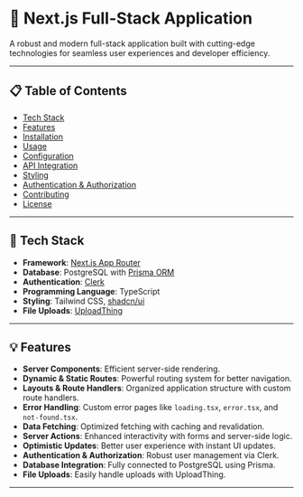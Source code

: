 # 🚀 Next.js Full-Stack Application

A robust and modern full-stack application built with cutting-edge technologies for seamless user experiences and developer efficiency.

---

## 📋 Table of Contents
- [Tech Stack](#-tech-stack)
- [Features](#-features)
- [Installation](#-installation)
- [Usage](#-usage)
- [Configuration](#-configuration)
- [API Integration](#-api-integration)
- [Styling](#-styling)
- [Authentication & Authorization](#-authentication--authorization)
- [Contributing](#-contributing)
- [License](#-license)

---

## 🚀 Tech Stack
- **Framework**: [Next.js App Router](https://nextjs.org/docs/app)
- **Database**: PostgreSQL with [Prisma ORM](https://www.prisma.io/)
- **Authentication**: [Clerk](https://clerk.dev/)
- **Programming Language**: TypeScript
- **Styling**: Tailwind CSS, [shadcn/ui](https://shadcn.dev/)
- **File Uploads**: [UploadThing](https://uploadthing.com/)

---

## 💡 Features
- **Server Components**: Efficient server-side rendering.
- **Dynamic & Static Routes**: Powerful routing system for better navigation.
- **Layouts & Route Handlers**: Organized application structure with custom route handlers.
- **Error Handling**: Custom error pages like `loading.tsx`, `error.tsx`, and `not-found.tsx`.
- **Data Fetching**: Optimized fetching with caching and revalidation.
- **Server Actions**: Enhanced interactivity with forms and server-side logic.
- **Optimistic Updates**: Better user experience with instant UI updates.
- **Authentication & Authorization**: Robust user management via Clerk.
- **Database Integration**: Fully connected to PostgreSQL using Prisma.
- **File Uploads**: Easily handle uploads with UploadThing.

---
